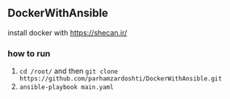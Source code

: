 ## DockerWithAnsible 
install docker with https://shecan.ir/
### how to run
1. `cd /root/` and then `git clone https://github.com/parhamzardoshti/DockerWithAnsible.git`
2. `ansible-playbook main.yaml`


